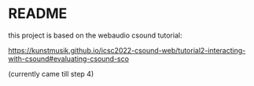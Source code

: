 # README

this project is based on the webaudio csound tutorial:

<https://kunstmusik.github.io/icsc2022-csound-web/tutorial2-interacting-with-csound#evaluating-csound-sco>

(currently came till step 4)
